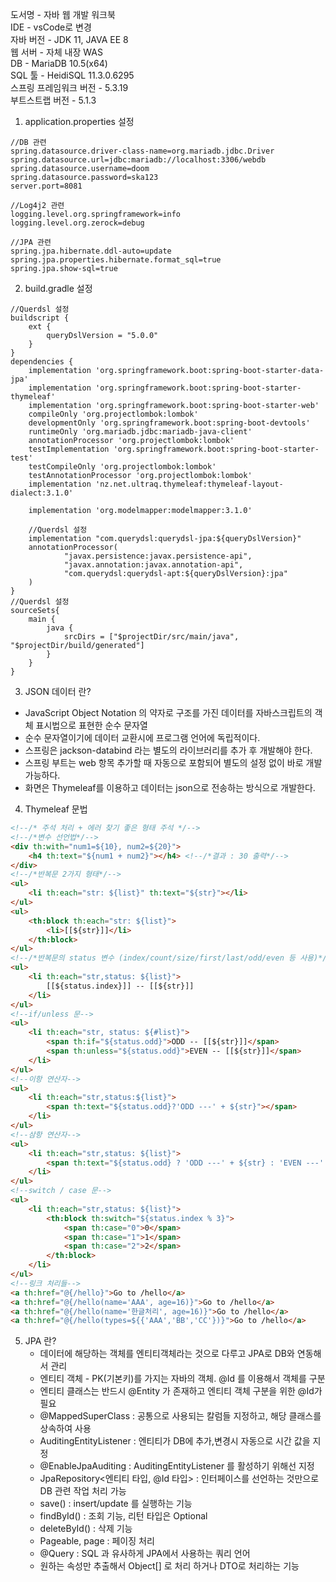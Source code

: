 도서명 - 자바 웹 개발 워크북  
IDE -  vsCode로 변경  
자바 버전 - JDK 11, JAVA EE 8  
웹 서버 - 자체 내장 WAS   
DB - MariaDB 10.5(x64)  
SQL 툴 - HeidiSQL 11.3.0.6295  
스프링 프레임워크 버전 - 5.3.19  
부트스트랩 버전 - 5.1.3  

1. application.properties 설정
```
//DB 관련
spring.datasource.driver-class-name=org.mariadb.jdbc.Driver
spring.datasource.url=jdbc:mariadb://localhost:3306/webdb
spring.datasource.username=doom
spring.datasource.password=ska123
server.port=8081

//Log4j2 관련
logging.level.org.springframework=info
logging.level.org.zerock=debug

//JPA 관련
spring.jpa.hibernate.ddl-auto=update
spring.jpa.properties.hibernate.format_sql=true
spring.jpa.show-sql=true
```
2. build.gradle 설정
```
//Querdsl 설정
buildscript {
	ext {
		queryDslVersion = "5.0.0"
	}
}
dependencies {
	implementation 'org.springframework.boot:spring-boot-starter-data-jpa'
	implementation 'org.springframework.boot:spring-boot-starter-thymeleaf'
	implementation 'org.springframework.boot:spring-boot-starter-web'
	compileOnly 'org.projectlombok:lombok'
	developmentOnly 'org.springframework.boot:spring-boot-devtools'
	runtimeOnly 'org.mariadb.jdbc:mariadb-java-client'
	annotationProcessor 'org.projectlombok:lombok'
	testImplementation 'org.springframework.boot:spring-boot-starter-test'
	testCompileOnly 'org.projectlombok:lombok'
	testAnnotationProcessor 'org.projectlombok:lombok'
	implementation 'nz.net.ultraq.thymeleaf:thymeleaf-layout-dialect:3.1.0'

    implementation 'org.modelmapper:modelmapper:3.1.0'
	
	//Querdsl 설정
	implementation "com.querydsl:querydsl-jpa:${queryDslVersion}"
	annotationProcessor(
			"javax.persistence:javax.persistence-api",
			"javax.annotation:javax.annotation-api",
			"com.querydsl:querydsl-apt:${queryDslVersion}:jpa"
	)
}
//Querdsl 설정
sourceSets{
	main {
		java {
			srcDirs = ["$projectDir/src/main/java", "$projectDir/build/generated"]
		}
	}
}
```
3. JSON 데이터 란?
  * JavaScript Object Notation 의 약자로 구조를 가진 데이터를 자바스크립트의 객체 표시법으로 표현한 순수 문자열 
  * 순수 문자열이기에 데이터 교환시에 프로그램 언어에 독립적이다.
  * 스프링은 jackson-databind 라는 별도의 라이브러리를 추가 후 개발해야 한다.
  * 스프링 부트는 web 항목 추가할 때 자동으로 포함되어 별도의 설정 없이 바로 개발 가능하다.
  * 화면은 Thymeleaf를 이용하고 데이터는 json으로 전송하는 방식으로 개발한다.

4. Thymeleaf 문법
```html
<!--/* 주석 처리 + 에러 찾기 좋은 형태 주석 */-->
<!--/*변수 선언법*/-->
<div th:with="num1=${10}, num2=${20}">
    <h4 th:text="${num1 + num2}"></h4> <!--/*결과 : 30 출력*/-->
</div>
<!--/*반복문 2가지 형태*/-->
<ul>
    <li th:each="str: ${list}" th:text="${str}"></li>
</ul>
<ul>
    <th:block th:each="str: ${list}">
        <li>[[${str}]]</li>
    </th:block>
</ul>
<!--/*반복문의 status 변수 (index/count/size/first/last/odd/even 등 사용)*/-->
<ul>
    <li th:each="str,status: ${list}">
        [[${status.index}]] -- [[${str}]]
    </li>
</ul>
<!--if/unless 문-->
<ul>
    <li th:each="str, status: ${#list}">
        <span th:if="${status.odd}">ODD -- [[${str}]]</span>
        <span th:unless="${status.odd}">EVEN -- [[${str}]]</span>
    </li>
</ul>
<!--이항 연산자-->
<ul>
    <li th:each="str,status:${list}">
        <span th:text="${status.odd}?'ODD ---' + ${str}"></span>
    </li>
</ul>
<!--삼항 연산자-->
<ul>
    <li th:each="str,status: ${list}">
        <span th:text="${status.odd} ? 'ODD ---' + ${str} : 'EVEN ---' +${str}"></span>
    </li>
</ul>
<!--switch / case 문-->
<ul>
    <li th:each="str,status: ${list}">
        <th:block th:switch="${status.index % 3}">
            <span th:case="0">0</span>
            <span th:case="1">1</span>
            <span th:case="2">2</span>
        </th:block>
    </li>
</ul>
<!--링크 처리들-->
<a th:href="@{/hello}">Go to /hello</a>
<a th:href="@{/hello(name='AAA', age=16)}">Go to /hello</a>
<a th:href="@{/hello(name='한글처리', age=16)}">Go to /hello</a>
<a th:href="@{/hello(types=${{'AAA','BB','CC'})}">Go to /hello</a>
```
5. JPA 란?
    * 데이터에 해당하는 객체를 엔티티객체라는 것으로 다루고 JPA로 DB와 연동해서 관리
    * 엔티티 객체 - PK(기본키)를 가지는 자바의 객체. @Id 를 이용해서 객체를 구분
    * 엔티티 클래스는 반드시 @Entity 가 존재하고 엔티티 객체 구분을 위한 @Id가 필요
    * @MappedSuperClass : 공통으로 사용되는 칼럼들 지정하고, 해당 클래스를 상속하여 사용
    * AuditingEntityListener : 엔티티가 DB에 추가,변경시 자동으로 시간 값을 지정
    * @EnableJpaAuditing : AuditingEntityListener 를 활성하기 위해선 지정
    * JpaRepository<엔티티 타입, @Id 타입> : 인터페이스를 선언하는 것만으로 DB 관련 작업 처리 가능
    * save() : insert/update 를 실행하는 기능 
    * findById() : 조회 기능, 리턴 타입은 Optional<T>
    * deleteById() : 삭제 기능
    * Pageable, page<E> : 페이징 처리 
    * @Query : SQL 과 유사하게 JPA에서 사용하는 쿼리 언어
    * 원하는 속성만 추출해서 Object[] 로 처리 하거나 DTO로 처리하는 기능
   